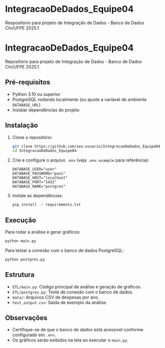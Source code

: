 # IntegracaoDeDados_Equipe04

Respositório para projeto de Integração de Dados - Banco de Dados CIn/UFPE 2025.1

# IntegracaoDeDados_Equipe04

Repositório para projeto de Integração de Dados - Banco de Dados CIn/UFPE 2025.1

## Pré-requisitos

-   Python 3.10 ou superior
-   PostgreSQL rodando localmente (ou ajuste a variável de ambiente `DATABASE_URL`)
-   Instalar dependências do projeto

## Instalação

1. Clone o repositório:

    ```sh
    git clone https://github.com/seu-usuario/IntegracaoDeDados_Equipe04.git
    cd IntegracaoDeDados_Equipe04
    ```

2. Crie e configure o arquivo `.env` (veja `.env.example` para referência):

    ```
    DATABASE_USER="user"
    DATABASE_PASSWORD="pass"
    DATABASE_HOST="localhost"
    DATABASE_PORT="5432"
    DATABASE_NAME="postgres"
    ```

3. Instale as dependências:
    ```sh
    pip install -r requirements.txt
    ```

## Execução

Para rodar a análise e gerar gráficos:

```sh
python main.py
```

Para testar a conexão com o banco de dados PostgreSQL:

```sh
python postgres.py
```

## Estrutura

-   `ETL/main.py`: Código principal de análise e geração de gráficos.
-   `ETL/postgres.py`: Teste de conexão com o banco de dados.
-   `data/`: Arquivos CSV de despesas por ano.
-   `test_output.csv`: Saída de exemplo da análise.

## Observações

-   Certifique-se de que o banco de dados está acessível conforme configurado em `.env`.
-   Os gráficos serão exibidos na tela ao executar o `main.py`.
